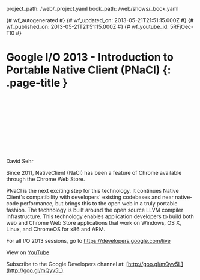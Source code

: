 project_path: /web/_project.yaml
book_path: /web/shows/_book.yaml

{# wf_autogenerated #}
{# wf_updated_on: 2013-05-21T21:51:15.000Z #}
{# wf_published_on: 2013-05-21T21:51:15.000Z #}
{# wf_youtube_id: 5RFjOec-TI0 #}

# Google I/O 2013 - Introduction to Portable Native Client (PNaCl) {: .page-title }


<div class="video-wrapper">
  <iframe class="devsite-embedded-youtube-video" data-video-id="5RFjOec-TI0"
          data-autohide="1" data-showinfo="0" frameborder="0" allowfullscreen>
  </iframe>
</div>

David Sehr 

Since 2011, NativeClient (NaCl) has been a feature of Chrome available through the Chrome Web Store.

PNaCl is the next exciting step for this technology.  It continues Native Client&#x27;s compatibility with developers&#x27; existing codebases and near native-code performance, but brings this to the open web in a truly portable fashion.  The technology is built around the open source LLVM compiler infrastructure. This technology enables application developers to build both web and Chrome Web Store applications that work on Windows, OS X, Linux, and ChromeOS for x86 and ARM.

For all I/O 2013 sessions, go to https://developers.google.com/live

View on [YouTube](https://youtu.be/5RFjOec-TI0)

Subscribe to the Google Developers channel at: [http://goo.gl/mQyv5L](http://goo.gl/mQyv5L)
